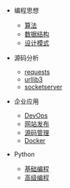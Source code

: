 
* 编程思想
    * [算法](think/algorithm)
	* [数据结构](think/data-structure)
	* [设计模式](pattern/)

* 源码分析
   * [requests](code/request)
   * [urllib3](code/urllib3)
   * [socketserver](code/socketserver)

* 企业应用
    * [DevOps](enterprise/devops)
	* [网站发布](enterprise/uwsgi)
	* [源码管理](enterprise/git)
	* [Docker](docker/)

* Python
   * [基础编程](https://github.com/ni-ning/LearnPython)
   * [高级编程](https://advance-python.readthedocs.io/zh_CN/latest/)